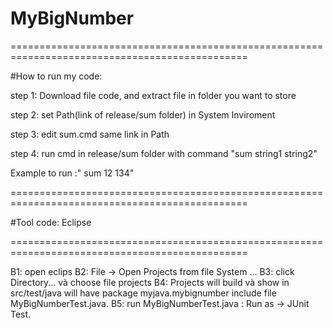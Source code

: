 # MyBigNumber
===============================================================================================

#How to run my code:

step 1: Download file code, and extract file in folder you want to store

step 2: set Path(link of release/sum folder) in System Inviroment

step 3: edit sum.cmd same link in Path

step 4: run cmd in release/sum folder with command "sum string1 string2"

Example to run :" sum 12 134"

===============================================================================================

#Tool code: Eclipse

===============================================================================================


B1: open eclips
B2:  File -> Open Projects from file System ...
B3: click Directory... và choose file projects
B4: Projects will  build và show in  src/test/java will have package myjava.mybignumber include file MyBigNumberTest.java.
B5: run MyBigNumberTest.java : Run as -> JUnit Test.
